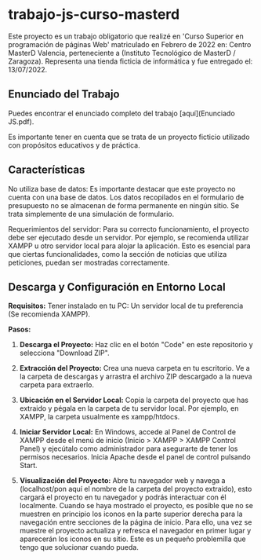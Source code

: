 # trabajo-js-curso-masterd
Este proyecto es un trabajo obligatorio que realizé en 'Curso Superior en programación de páginas Web' matriculado en Febrero de 2022 en: Centro MasterD Valencia, perteneciente a (Instituto Tecnológico de MasterD / Zaragoza).  Representa una tienda ficticia de informática y fue entregado el: 13/07/2022.

## Enunciado del Trabajo

Puedes encontrar el enunciado completo del trabajo [aquí](Enunciado JS.pdf).

Es importante tener en cuenta que se trata de un proyecto ficticio utilizado con propósitos educativos y de práctica.

## Características

No utiliza base de datos: Es importante destacar que este proyecto no cuenta con una base de datos. Los datos recopilados en el formulario de presupuesto no se almacenan de forma permanente en ningún sitio. Se trata simplemente de una simulación de formulario.

Requerimientos del servidor: Para su correcto funcionamiento, el proyecto debe ser ejecutado desde un servidor. Por ejemplo, se recomienda utilizar XAMPP u otro servidor local para alojar la aplicación. Esto es esencial para que ciertas funcionalidades, como la sección de noticias que utiliza peticiones, puedan ser mostradas correctamente.

## Descarga y Configuración en Entorno Local

**Requisitos:**
Tener instalado en tu PC: Un servidor local de tu preferencia (Se recomienda XAMPP).

**Pasos:**

1. **Descarga el Proyecto:**
Haz clic en el botón "Code" en este repositorio y selecciona "Download ZIP".

2. **Extracción del Proyecto:**
Crea una nueva carpeta en tu escritorio.
Ve a la carpeta de descargas y arrastra el archivo ZIP descargado a la nueva carpeta para extraerlo.

3. **Ubicación en el Servidor Local:**
Copia la carpeta del proyecto que has extraido y pégala en la carpeta de tu servidor local. Por ejemplo, en XAMPP, la carpeta usualmente es xampp/htdocs.

4. **Iniciar Servidor Local:**
En Windows, accede al Panel de Control de XAMPP desde el menú de inicio (Inicio > XAMPP > XAMPP Control Panel) y ejecútalo como administrador para asegurarte de tener los permisos necesarios. Inicia Apache desde el panel de control pulsando Start.

5. **Visualización del Proyecto:**
Abre tu navegador web y navega a (localhost/pon aquí el nombre de la carpeta del proyecto extraido), esto cargará el proyecto en tu navegador y podrás interactuar con él localmente. Cuando se haya mostrado el proyecto, es posible que no se muestren en principio los iconos en la parte superior derecha para la navegación entre secciones de la página de inicio. Para ello, una vez se muestre el proyecto actualiza y refresca el navegador en primer lugar y aparecerán los iconos en su sitio. Este es un pequeño problemilla que tengo que solucionar cuando pueda.
